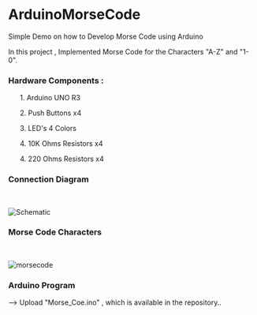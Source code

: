 # ArduinoMorseCode
Simple Demo on how to Develop Morse Code using Arduino 

In this project , Implemented Morse Code for the Characters "A-Z" and "1-0".

<H3>Hardware Components :</H3>
<LIST>
<OL>1. Arduino UNO R3</OL>
<OL>2. Push Buttons x4</OL>
  <OL>3. LED's 4 Colors</OL>
  <OL>4. 10K Ohms Resistors x4</OL>
  <OL>4. 220 Ohms Resistors x4</OL>
</LIST>

<H3>Connection Diagram</H3>
<br>

![Schematic](https://github.com/Suresh-Panchala/ArduinoMorseCode/assets/40498897/382265e8-ccfe-4f55-8e2b-d850f23ad205)

<H3>Morse Code Characters</H3>
<br>

![morsecode](https://github.com/Suresh-Panchala/ArduinoMorseCode/assets/40498897/7a68262d-151b-44dd-b6d5-4247e3e36701)

<h3>Arduino Program</h3>
--> Upload "Morse_Coe.ino"  , which is available in the repository..
